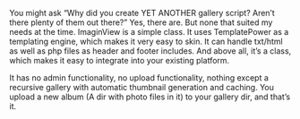 You might ask “Why did you create YET ANOTHER gallery script? Aren’t there plenty of them out there?” Yes, there are. But none that suited my needs at the time. ImaginView is a simple class. It uses TemplatePower as a templating engine, which makes it very easy to skin. It can handle txt/html as well as php files as header and footer includes. And above all, it’s a class, which makes it easy to integrate into your existing platform.

It has no admin functionality, no upload functionality, nothing except a recursive gallery with automatic thumbnail generation and caching. You upload a new album (A dir with photo files in it) to your gallery dir, and that’s it.
